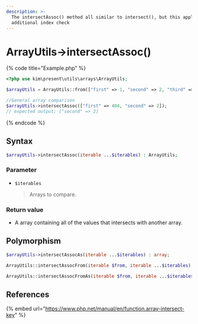 ```yaml
---
description: >-
  The intersectAssoc() method all similar to intersect(), but this applies with
  additional index check
---
```


# ArrayUtils-&gt;intersectAssoc\(\)

{% code title="Example.php" %}
```php
<?php use kim\present\utils\arrays\ArrayUtils;

$arrayUtils = ArrayUtils::from(["first" => 1, "second" => 2, "third" => 3]);

//General array comparison
$arrayUtils->intersectAssoc(["first" => 404, "second" => 2]);
// expected output: ["second" => 2]
```
{% endcode %}

## Syntax

```php
$arrayUtils->intersectAssoc(iterable ...$iterables) : ArrayUtils;
```

### Parameter

* `$iterables`

  > Arrays to compare.

### Return value

* A array containing all of the values that intersects with another array.

## Polymorphism

```php
$arrayUtils->intersectAssocAs(iterable ...$iterables) : array;
```

```php
ArrayUtils::intersectAssocFrom(iterable $from, iterable ...$iterables) : ArrayUtils;
```

```php
ArrayUtils::intersectAssocFromAs(iterable $from, iterable ...$iterables) : array;
```

## References

{% embed url="https://www.php.net/manual/en/function.array-intersect-key" %}




